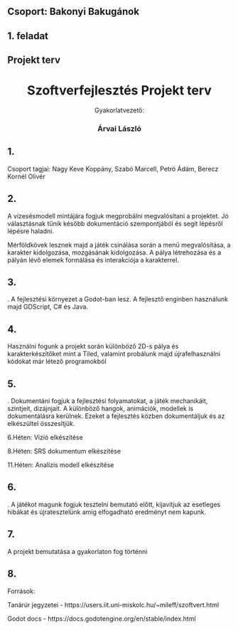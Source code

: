 <!DOCTYPE html>
<html>
<head>
<title>Page Title</title>
</head>
<body>
<h2>Csoport: Bakonyi Bakugánok</h2>
<h2>1. feladat</h2>
<h2>Projekt terv</h2>
<h1 align="center">Szoftverfejlesztés Projekt terv</h1>

<p align="center">Gyakorlatvezető:</p>
<h3 align="center"> Árvai László</h3>
 
<h2>1.</h2>
<p>Csoport tagjai: Nagy Keve Koppány, Szabó Marcell, Petró Ádám, Berecz Kornél Olivér</p>
<h2>2.</h2>
<p>A vízesésmodell mintájára fogjuk megprobálni megvalósítani a projektet. Jó választásnak tűnik később dokumentáció szempontjából és segít lépésről lépésre haladni. </p>

<p>Mérföldkövek lesznek majd a játék csinálása során a menü megvalósítása, a 
    karakter kidolgozása, mozgásának kidolgozása. A pálya létrehozása és a pályán lévő elemek formálása és interakciója a karakterrel. </p>
    <h2>3.</h2>
<p>. A fejlesztési környezet a Godot-ban lesz. A fejlesztő enginben használunk majd GDScript, C# és Java.</p>
<h2>4.</h2>
<p>Használni fogunk a projekt során különböző 2D-s pálya és karakterkészítőket mint a Tiled, valamint probálunk majd újrafelhasználni kódokat már létező programokból</p>
<h2>5.</h2>
<p>. Dokumentáni fogjuk a fejlesztési folyamatokat, a játék mechanikáit, szintjeit, dizájnjait.
     A különböző hangok, animációk, modellek is dokumentálásra kerülnek. Ezeket a fejlesztés közben dokumentáljuk és az elkészültel összesítjük.</p>
     <p>6.Héten: Vízió elkészítése</p>
     <p>8.Héten: SRS dokumentum elkészítése</p>
     <p>11.Héten: Analízis modell elkészítése</p>
     <h2>6.</h2>
<p>. A játékot magunk fogjuk tesztelni bemutató előtt, kijavítjuk az esetleges hibákat és újratesztelünk amíg elfogadható eredményt nem kapunk.</p>
<h2>7.</h2>
<p>A  projekt bemutatása a gyakorlaton fog történni</p>
<h2>8.</h2>
<p> Források: </p>
<p> Tanárúr jegyzetei - https://users.iit.uni-miskolc.hu/~mileff/szoftvert.html </p>
   <p> Godot docs - https://docs.godotengine.org/en/stable/index.html</p>

</body>
</html>
